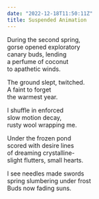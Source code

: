 ```yaml
---
date: "2022-12-18T11:50:11Z"
title: Suspended Animation
---
```

During the second spring,   
gorse opened exploratory  
canary buds, lending  
a perfume of coconut  
to apathetic winds.

The ground slept, twitched.  
A faint to forget   
the warmest year.  

I shuffle in enforced  
slow motion decay,   
rusty wool wrapping me. 

Under the frozen pond  
scored with desire lines  
of dreaming crystalline-  
slight flutters, small hearts.

I see needles made swords  
spring slumbering under frost  
Buds now fading suns. 
